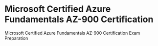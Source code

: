 # Microsoft Certified Azure Fundamentals AZ-900 Certification
 Microsoft Certified Azure Fundamentals AZ-900 Certification Exam Preparation
